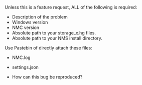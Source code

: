 Unless this is a feature request, ALL of the following is required:

- Description of the problem
- Windows version
- NMC version
- Absolute path to your storage_x.hg files.
- Absolute path to your NMS install directory.

Use Pastebin of directly attach these files:

- NMC.log
- settings.json

- How can this bug be reproduced?